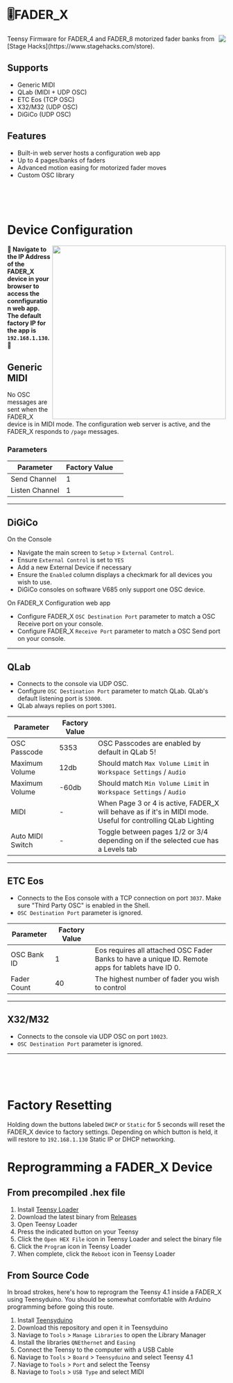 

# 🎚FADER_X
<img align="right" src="https://user-images.githubusercontent.com/919746/193483114-41e6a3aa-9378-4de7-8e9b-f1b403b68153.png">
Teensy Firmware for FADER_4 and FADER_8 motorized fader banks from [Stage Hacks](https://www.stagehacks.com/store).

## Supports
- Generic MIDI
- QLab (MIDI + UDP OSC)
- ETC Eos (TCP OSC)
- X32/M32 (UDP OSC)
- DiGiCo (UDP OSC)


## Features
- Built-in web server hosts a configuration web app
- Up to 4 pages/banks of faders
- Advanced motion easing for motorized fader moves
- Custom OSC library

&nbsp;

&nbsp;

# Device Configuration
<img width="400px" src="https://user-images.githubusercontent.com/919746/193483214-978e690e-beae-4dc0-bc48-3eb1114815f1.png" align="right">

#### 🚨 Navigate to the IP Address of the FADER_X device in your browser to access the connfiguration web app. The default factory IP for the app is `192.168.1.130`. 🚨

## Generic MIDI
No OSC messages are sent when the FADER_X device is in MIDI mode. The configuration web server is active, and the FADER_X responds to `/page` messages.

### Parameters
| Parameter | Factory Value |  |
| ---- | ---- | ---- |
| Send Channel | 1 |  |
| Listen Channel | 1 |  |

---

## DiGiCo
On the Console
- Navigate the main screen to `Setup` > `External Control`.
- Ensure `External Control` is set to `YES`
- Add a new External Device if necessary
- Ensure the `Enabled` column displays a checkmark for all devices you wish to use.
- DiGiCo consoles on software V685 only support one OSC device.

On FADER_X Configuration web app
- Configure FADER_X `OSC Destination Port` parameter to match a OSC Receive port on your console.
- Configure FADER_X `Receive Port` parameter to match a OSC Send port on your console.

---

## QLab
- Connects to the console via UDP OSC. 
- Configure `OSC Destination Port` parameter to match QLab. QLab's default listening port is `53000`.
- QLab always replies on port `53001`.

| Parameter | Factory Value |  |
| ---- | ---- | ---- |
| OSC Passcode | 5353 | OSC Passcodes are enabled by default in QLab 5! |
| Maximum Volume | 12db | Should match `Max Volume Limit` in `Workspace Settings` / `Audio` |
| Maximum Volume | -60db | Should match `Min Volume Limit` in `Workspace Settings` / `Audio` |
| MIDI | - | When Page 3 or 4 is active, FADER_X will behave as if it's in MIDI mode. Useful for controlling QLab Lighting |
| Auto MIDI Switch | - | Toggle between pages 1/2 or 3/4 depending on if the selected cue has a Levels tab |

---

## ETC Eos
- Connects to the Eos console with a TCP connection on port `3037`. Make sure "Third Party OSC" is enabled in the Shell.
- `OSC Destination Port` parameter is ignored.

| Parameter | Factory Value |  |
| ---- | ---- | ---- |
| OSC Bank ID | 1 | Eos requires all attached OSC Fader Banks to have a unique ID. Remote apps for tablets have ID 0. |
| Fader Count | 40 | The highest number of fader you wish to control |

--- 

## X32/M32
- Connects to the console via UDP OSC on port `10023`. 
- `OSC Destination Port` parameter is ignored.

---





&nbsp;

&nbsp;

# Factory Resetting
Holding down the buttons labeled `DHCP` or `Static` for 5 seconds will reset the FADER_X device to factory settings. Depending on which button is held, it will restore to `192.168.1.130` Static IP or DHCP networking.

# Reprogramming a FADER_X Device
## From precompiled .hex file
1) Install [Teensy Loader](https://www.pjrc.com/teensy/loader.html)
2) Download the latest binary from [Releases](https://github.com/stagehacks/FADER_X/releases)
3) Open Teensy Loader
4) Press the indicated button on your Teensy
5) Click the `Open HEX File` icon in Teensy Loader and select the binary file
6) Click the `Program` icon in Teensy Loader
7) When complete, click the `Reboot` icon in Teensy Loader

## From Source Code
In broad strokes, here's how to reprogram the Teensy 4.1 inside a FADER_X using Teensyduino. You should be somewhat comfortable with Arduino programming before going this route. 
1) Install [Teensyduino](https://www.pjrc.com/teensy/td_download.html)
2) Download this repository and open it in Teensyduino
3) Naviage to `Tools` > `Manage Libraries` to open the Library Manager
4) Install the libraries `QNEthernet` and `Easing`
5) Connect the Teensy to the computer with a USB Cable
6) Naviage to `Tools` > `Board` > `Teensyduino` and select Teensy 4.1
7) Naviage to `Tools` > `Port` and select the Teensy
8) Naviage to `Tools` > `USB Type` and select MIDI
